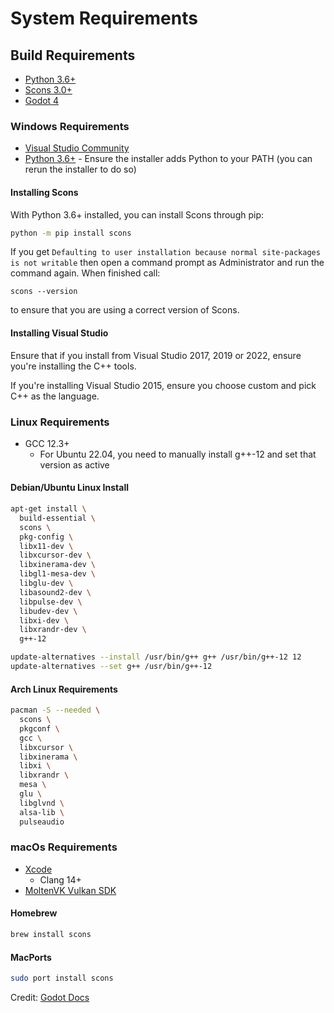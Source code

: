 # System Requirements

## Build Requirements
* [Python 3.6+](https://www.python.org/downloads/)
* [Scons 3.0+](https://scons.org/)
* [Godot 4](https://github.com/godotengine/godot)

### Windows Requirements
* [Visual Studio Community](https://www.visualstudio.com/vs/community/)
* [Python 3.6+](https://www.python.org/downloads/windows/) - Ensure the installer adds Python to your PATH (you can rerun the installer to do so)

#### Installing Scons
With Python 3.6+ installed, you can install Scons through pip:
```sh
python -m pip install scons
```
If you get `Defaulting to user installation because normal site-packages is not writable` then open a command prompt as Administrator and run the command again. When finished call:
```
scons --version
```
to ensure that you are using a correct version of Scons.

#### Installing Visual Studio
Ensure that if you install from Visual Studio 2017, 2019 or 2022, ensure you're installing the C++ tools.

If you're installing Visual Studio 2015, ensure you choose custom and pick C++ as the language.

### Linux Requirements
* GCC 12.3+
  * For Ubuntu 22.04, you need to manually install g++-12 and set that version as active

#### Debian/Ubuntu Linux Install
```sh
apt-get install \
  build-essential \
  scons \
  pkg-config \
  libx11-dev \
  libxcursor-dev \
  libxinerama-dev \
  libgl1-mesa-dev \
  libglu-dev \
  libasound2-dev \
  libpulse-dev \
  libudev-dev \
  libxi-dev \
  libxrandr-dev \
  g++-12

update-alternatives --install /usr/bin/g++ g++ /usr/bin/g++-12 12
update-alternatives --set g++ /usr/bin/g++-12
```

#### Arch Linux Requirements
```sh
pacman -S --needed \
  scons \
  pkgconf \
  gcc \
  libxcursor \
  libxinerama \
  libxi \
  libxrandr \
  mesa \
  glu \
  libglvnd \
  alsa-lib \
  pulseaudio
```

### macOs Requirements
* [Xcode](https://apps.apple.com/us/app/xcode/id497799835)
    * Clang 14+
* [MoltenVK Vulkan SDK](https://sdk.lunarg.com/sdk/download/latest/mac/vulkan-sdk.dmg) 

#### Homebrew
```sh
brew install scons
```

#### MacPorts
```sh
sudo port install scons
```

Credit: [Godot Docs](https://docs.godotengine.org/en/stable/contributing/development/compiling/index.html)